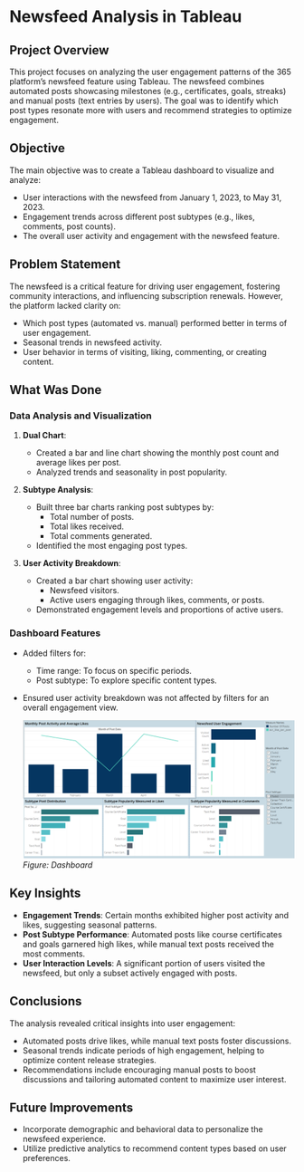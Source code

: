 # Newsfeed Analysis in Tableau

## Project Overview
This project focuses on analyzing the user engagement patterns of the 365 platform’s newsfeed feature using Tableau. The newsfeed combines automated posts showcasing milestones (e.g., certificates, goals, streaks) and manual posts (text entries by users). The goal was to identify which post types resonate more with users and recommend strategies to optimize engagement.

## Objective
The main objective was to create a Tableau dashboard to visualize and analyze:
- User interactions with the newsfeed from January 1, 2023, to May 31, 2023.
- Engagement trends across different post subtypes (e.g., likes, comments, post counts).
- The overall user activity and engagement with the newsfeed feature.

## Problem Statement
The newsfeed is a critical feature for driving user engagement, fostering community interactions, and influencing subscription renewals. However, the platform lacked clarity on:
- Which post types (automated vs. manual) performed better in terms of user engagement.
- Seasonal trends in newsfeed activity.
- User behavior in terms of visiting, liking, commenting, or creating content.

## What Was Done
### Data Analysis and Visualization
1. **Dual Chart**:
   - Created a bar and line chart showing the monthly post count and average likes per post.
   - Analyzed trends and seasonality in post popularity.

2. **Subtype Analysis**:
   - Built three bar charts ranking post subtypes by:
     - Total number of posts.
     - Total likes received.
     - Total comments generated.
   - Identified the most engaging post types.

3. **User Activity Breakdown**:
   - Created a bar chart showing user activity:
     - Newsfeed visitors.
     - Active users engaging through likes, comments, or posts.
   - Demonstrated engagement levels and proportions of active users.

### Dashboard Features
- Added filters for:
  - Time range: To focus on specific periods.
  - Post subtype: To explore specific content types.
- Ensured user activity breakdown was not affected by filters for an overall engagement view.

   ![Dashboard](newsfeed_analysis.png)  
   *Figure: Dashboard*

## Key Insights
- **Engagement Trends**: Certain months exhibited higher post activity and likes, suggesting seasonal patterns.
- **Post Subtype Performance**: Automated posts like course certificates and goals garnered high likes, while manual text posts received the most comments.
- **User Interaction Levels**: A significant portion of users visited the newsfeed, but only a subset actively engaged with posts.

## Conclusions
The analysis revealed critical insights into user engagement:
- Automated posts drive likes, while manual text posts foster discussions.
- Seasonal trends indicate periods of high engagement, helping to optimize content release strategies.
- Recommendations include encouraging manual posts to boost discussions and tailoring automated content to maximize user interest.

## Future Improvements
- Incorporate demographic and behavioral data to personalize the newsfeed experience.
- Utilize predictive analytics to recommend content types based on user preferences.